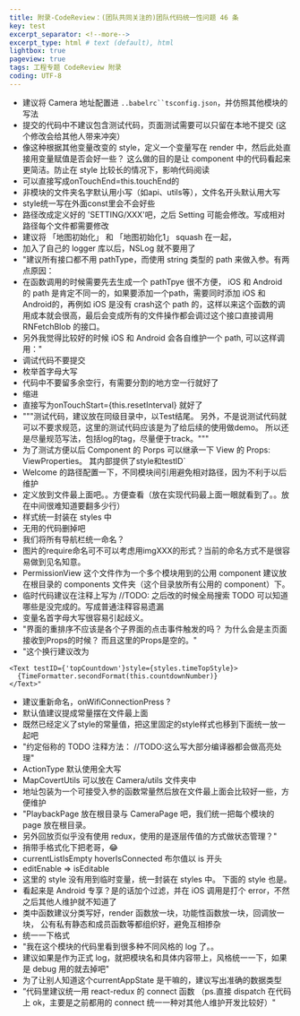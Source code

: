 ```yaml
---
title: 附录-CodeReview：(团队共同关注的)团队代码统一性问题 46 条
key: test
excerpt_separator: <!--more-->
excerpt_type: html # text (default), html
lightbox: true
pageview: true
tags: 工程专题 CodeReview 附录
coding: UTF-8
---
```


* 建议将 Camera 地址配置进 `..babelrc``tsconfig.json`，并仿照其他模块的写法
* 提交的代码中不建议包含测试代码，页面测试需要可以只留在本地不提交 (这个修改会给其他人带来冲突）
* 像这种根据其他变量改变的 style，定义一个变量写在 render 中，然后此处直接用变量赋值是否会好一些？ 这么做的目的是让 component 中的代码看起来更简洁。防止在 style 比较长的情况下，影响代码阅读
* 可以直接写成onTouchEnd=this.touchEnd的
* 非模块的文件夹名字默认用小写（如api、utils等），文件名开头默认用大写
* style统一写在外面const里会不会好些
* 路径改成定义好的 'SETTING/XXX'吧，之后 Setting 可能会修改。写成相对路径每个文件都需要修改
* 建议将 「地图初始化」 和 「地图初始化1」 squash 在一起，
* 加入了自己的 logger 库以后，NSLog 就不要用了
* "建议所有接口都不用 pathType，而使用 string 类型的 path 来做入参。有两点原因：
* 在函数调用的时候需要先去生成一个 pathTpye 很不方便， iOS 和 Android 的 path 是肯定不同一的，如果要添加一个path，需要同时添加 iOS 和 Android的，再例如 iOS 是没有 crash这个 path 的，这样以来这个函数的调用成本就会很高，最后会变成所有的文件操作都会调过这个接口直接调用 RNFetchBlob 的接口。
* 另外我觉得比较好的时候 iOS 和 Android 会各自维护一个 path, 可以这样调用："
* 调试代码不要提交
* 枚举首字母大写
* 代码中不要留多余空行，有需要分割的地方空一行就好了
* 缩进
* 直接写为onTouchStart={this.resetInterval} 就好了
* """测试代码，建议放在同级目录中，以Test结尾。
另外，不是说测试代码就可以不要求规范，这里的测试代码应该是为了给后续的使用做demo。
所以还是尽量规范写法，包括log的tag，尽量便于track。"""
* 为了测试方便以后 Component 的 Porps 可以继承一下 View 的 Props: ViewProperties。 其内部提供了style和testID`
* Welcome 的路径配置一下，不同模块间引用避免相对路径，因为不利于以后维护
* 定义放到文件最上面吧。。方便查看（放在实现代码最上面一眼就看到了。。放在中间很难知道要翻多少行）
* 样式统一封装在 styles 中
* 无用的代码删掉吧
* 我们将所有导航栏统一命名？
* 图片的require命名可不可以考虑用imgXXX的形式？当前的命名方式不是很容易做到见名知意。
* PermissionView 这个文件作为一个多个模块用到的公用 component 建议放在根目录的 components 文件夹（这个目录放所有公用的 component）下。
* 临时代码建议在注释上写为 //TODO: 之后改的时候全局搜索 TODO 可以知道哪些是没完成的。写成普通注释容易遗漏
* 变量名首字母大写很容易引起歧义。
* "界面的重排序不应该是各个子界面的点击事件触发的吗？
  为什么会是主页面接收到Props的时候？
  而且这里的Props是空的。"
* "这个换行建议改为
```tsx
<Text testID={'topCountdown'}style={styles.timeTopStyle}>  
  {TimeFormatter.secondFormat(this.countdownNumber)}
</Text>"
```

* 建议重新命名，onWifiConnectionPress ?
* 默认值建议提成常量摆在文件最上面
* 既然已经定义了style的常量值，把这里固定的style样式也移到下面统一放一起吧
* "约定俗称的 TODO 注释方法： //TODO:这么写大部分编译器都会做高亮处理"
* ActionType 默认使用全大写
* MapCovertUtils 可以放在 Camera/utils 文件夹中
* 地址包装为一个可接受入参的函数常量然后放在文件最上面会比较好一些，方便维护
* "PlaybackPage 放在根目录与 CameraPage 吧，我们统一把每个模块的 page 放在根目录。
* 另外回放页似乎没有使用 redux，使用的是逐层传值的方式做状态管理？"
* 捎带手格式化下把老哥，😂
* currentListIsEmpty hoverIsConnected 布尔值以 is 开头
* editEnable => isEditable
* 这里的 style 没有用到临时变量，统一封装在 styles 中。 下面的 style 也是。
* 看起来是 Android 专享？是的话加个过滤，并在 iOS 调用是打个 error，不然之后其他人维护就不知道了
* 类中函数建议分类写好，render 函数放一块，功能性函数放一块，回调放一块， 公有私有静态和成员函数等都组织好，避免互相掺杂
* 统一一下格式
* "我在这个模块的代码里看到很多种不同风格的 log 了。。
* 建议如果是作为正式 log，就把模块名和具体内容带上，风格统一一下，如果是 debug 用的就去掉吧"
* 为了让别人知道这个currentAppState 是干嘛的，建议写出准确的数据类型
* ”代码里建议统一用 react-redux 的 connect 函数
（ps.直接 dispatch 在代码上 ok，主要是之前都用的 connect 统一一种对其他人维护开发比较好）"